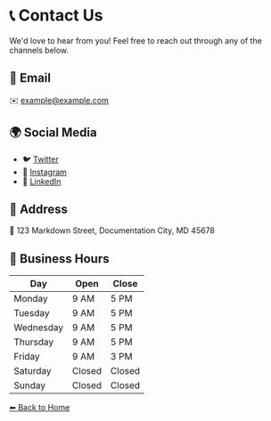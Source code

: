 # 📞 Contact Us

We'd love to hear from you! Feel free to reach out through any of the channels below.

## 📧 Email
✉️ [example@example.com](mailto:example@example.com)

## 🌍 Social Media
- 🐦 [Twitter](https://twitter.com/example)
- 📸 [Instagram](https://instagram.com/example)
- 🔗 [LinkedIn](https://linkedin.com/in/example)

## 🏢 Address
📍 123 Markdown Street, Documentation City, MD 45678  

## 📅 Business Hours
| Day       | Open  | Close |
|-----------|-------|-------|
| Monday    | 9 AM  | 5 PM  |
| Tuesday   | 9 AM  | 5 PM  |
| Wednesday | 9 AM  | 5 PM  |
| Thursday  | 9 AM  | 5 PM  |
| Friday    | 9 AM  | 3 PM  |
| Saturday  | Closed | Closed |
| Sunday    | Closed | Closed |

[⬅ Back to Home](README.md)

